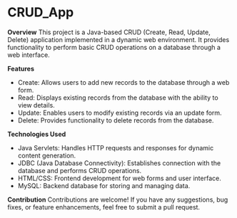 # CRUD_App
**Overview**
This project is a Java-based CRUD (Create, Read, Update, Delete) application implemented in a dynamic web environment. It provides functionality to perform basic CRUD operations on a database through a web interface.

**Features**
* Create: Allows users to add new records to the database through a web form.
* Read: Displays existing records from the database with the ability to view details.
* Update: Enables users to modify existing records via an update form.
* Delete: Provides functionality to delete records from the database.

**Technologies Used**
* Java Servlets: Handles HTTP requests and responses for dynamic content generation.
* JDBC (Java Database Connectivity): Establishes connection with the database and performs CRUD operations.
* HTML/CSS: Frontend development for web forms and user interface.
* MySQL: Backend database for storing and managing data.

**Contribution**
Contributions are welcome! If you have any suggestions, bug fixes, or feature enhancements, feel free to submit a pull request.
